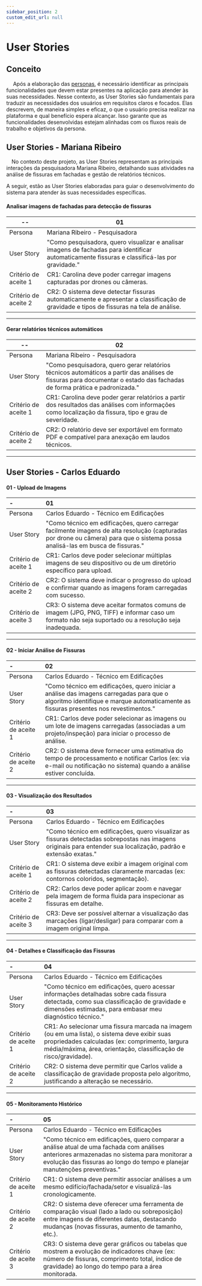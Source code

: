 ```yaml
---
sidebar_position: 2
custom_edit_url: null
---
```


# User Stories

## Conceito

&emsp; Após a elaboração das [personas](../ux-ui/Personas.md), é necessário identificar as principais funcionalidades que devem estar presentes na aplicação para atender às suas necessidades. Nesse contexto, as User Stories são fundamentais para traduzir as necessidades dos usuários em requisitos claros e focados. Elas descrevem, de maneira simples e eficaz, o que o usuário precisa realizar na plataforma e qual benefício espera alcançar. Isso garante que as funcionalidades desenvolvidas estejam alinhadas com os fluxos reais de trabalho e objetivos da persona.

## User Stories - Mariana Ribeiro

&emsp;No contexto deste projeto, as User Stories representam as principais interações da pesquisadora Mariana Ribeiro, detalhando suas atividades na análise de fissuras em fachadas e gestão de relatórios técnicos. 

A seguir, estão as User Stories elaboradas para guiar o desenvolvimento do sistema para atender às suas necessidades específicas.

#### Analisar imagens de fachadas para detecção de fissuras

| -- | 01 |
| --- | --- |
| Persona | Mariana Ribeiro - Pesquisadora |
| User Story | "Como pesquisadora, quero visualizar e analisar imagens de fachadas para identificar automaticamente fissuras e classificá-las por gravidade." |
| Critério de aceite 1 | CR1: Carolina deve poder carregar imagens capturadas por drones ou câmeras. |
| Critério de aceite 2 | CR2: O sistema deve detectar fissuras automaticamente e apresentar a classificação de gravidade e tipos de fissuras na tela de análise. |
---


#### Gerar relatórios técnicos automáticos
| -- | 02 |
| --- | --- |
| Persona | Mariana Ribeiro - Pesquisadora|
| User Story | "Como pesquisadora, quero gerar relatórios técnicos automáticos a partir das análises de fissuras para documentar o estado das fachadas de forma prática e padronizada." |
| Critério de aceite 1 | CR1: Carolina deve poder gerar relatórios a partir dos resultados das análises com informações como localização da fissura, tipo e grau de severidade. |
| Critério de aceite 2 | CR2: O relatório deve ser exportável em formato PDF e compatível para anexação em laudos técnicos. |

---

## User Stories - Carlos Eduardo

#### 01 \- Upload de Imagens

| \- | 01 |
| :---- | :---- |
| Persona | Carlos Eduardo \- Técnico em Edificações |
| User Story | "Como técnico em edificações, quero carregar facilmente imagens de alta resolução (capturadas por drone ou câmera) para que o sistema possa analisá-las em busca de fissuras." |
| Critério de aceite 1 | CR1: Carlos deve poder selecionar múltiplas imagens de seu dispositivo ou de um diretório específico para upload. |
| Critério de aceite 2 | CR2: O sistema deve indicar o progresso do upload e confirmar quando as imagens foram carregadas com sucesso. |
| Critério de aceite 3 | CR3: O sistema deve aceitar formatos comuns de imagem (JPG, PNG, TIFF) e informar caso um formato não seja suportado ou a resolução seja inadequada. |

---

#### 02 \- Iniciar Análise de Fissuras

| \- | 02 |
| :---- | :---- |
| Persona | Carlos Eduardo \- Técnico em Edificações |
| User Story | "Como técnico em edificações, quero iniciar a análise das imagens carregadas para que o algoritmo identifique e marque automaticamente as fissuras presentes nos revestimentos." |
| Critério de aceite 1 | CR1: Carlos deve poder selecionar as imagens ou um lote de imagens carregadas (associadas a um projeto/inspeção) para iniciar o processo de análise. |
| Critério de aceite 2 | CR2: O sistema deve fornecer uma estimativa do tempo de processamento e notificar Carlos (ex: via e-mail ou notificação no sistema) quando a análise estiver concluída. |

---

#### 03 \- Visualização dos Resultados

| \- | 03 |
| :---- | :---- |
| Persona | Carlos Eduardo \- Técnico em Edificações |
| User Story | "Como técnico em edificações, quero visualizar as fissuras detectadas sobrepostas nas imagens originais para entender sua localização, padrão e extensão exatas." |
| Critério de aceite 1 | CR1: O sistema deve exibir a imagem original com as fissuras detectadas claramente marcadas (ex: contornos coloridos, segmentação). |
| Critério de aceite 2 | CR2: Carlos deve poder aplicar zoom e navegar pela imagem de forma fluida para inspecionar as fissuras em detalhe. |
| Critério de aceite 3 | CR3: Deve ser possível alternar a visualização das marcações (ligar/desligar) para comparar com a imagem original limpa. |

---

#### 04 \- Detalhes e Classificação das Fissuras

| \- | 04 |
| :---- | :---- |
| Persona | Carlos Eduardo \- Técnico em Edificações |
| User Story | "Como técnico em edificações, quero acessar informações detalhadas sobre cada fissura detectada, como sua classificação de gravidade e dimensões estimadas, para embasar meu diagnóstico técnico." |
| Critério de aceite 1 | CR1: Ao selecionar uma fissura marcada na imagem (ou em uma lista), o sistema deve exibir suas propriedades calculadas (ex: comprimento, largura média/máxima, área, orientação, classificação de risco/gravidade). |
| Critério de aceite 2 | CR2: O sistema deve permitir que Carlos valide a classificação de gravidade proposta pelo algoritmo, justificando a alteração se necessário. |

---


#### 05 \- Monitoramento Histórico

| \- | 05 |
| :---- | :---- |
| Persona | Carlos Eduardo \- Técnico em Edificações |
| User Story | "Como técnico em edificações, quero comparar a análise atual de uma fachada com análises anteriores armazenadas no sistema para monitorar a evolução das fissuras ao longo do tempo e planejar manutenções preventivas." |
| Critério de aceite 1 | CR1: O sistema deve permitir associar análises a um mesmo edifício/fachada/setor e visualizá-las cronologicamente. |
| Critério de aceite 2 | CR2: O sistema deve oferecer uma ferramenta de comparação visual (lado a lado ou sobreposição) entre imagens de diferentes datas, destacando mudanças (novas fissuras, aumento de tamanho, etc.). |
| Critério de aceite 3 | CR3: O sistema deve gerar gráficos ou tabelas que mostrem a evolução de indicadores chave (ex: número de fissuras, comprimento total, índice de gravidade) ao longo do tempo para a área monitorada. |
